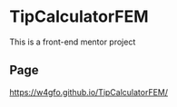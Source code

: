 # TipCalculatorFEM
This is a front-end mentor project


## Page
https://w4gfo.github.io/TipCalculatorFEM/
